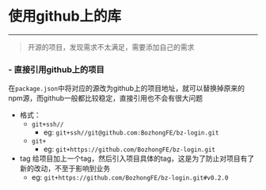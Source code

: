 # 使用github上的库
---
> 开源的项目，发现需求不太满足，需要添加自己的需求
### - 直接引用github上的项目
在`package.json`中将对应的源改为github上的项目地址，就可以替换掉原来的npm源，而github一般都比较稳定，直接引用也不会有很大问题
- 格式：
  - `git+ssh//`
    - eg: `git+ssh//git@github.com:BozhongFE/bz-login.git`
  - `git+`
    - eg: `git+https://github.com/BozhongFE/bz-login.git`
- tag
  给项目加上一个tag，然后引入项目具体的tag，这是为了防止对项目有了新的改动，不至于影响到业务
  - eg: `git+https://github.com/BozhongFE/bz-login.git#v0.2.0`
